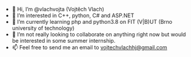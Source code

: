 - 👋 Hi, I’m @vlachvojta (Vojtěch Vlach)
- 👀 I’m interested in C++, python, C# and ASP.NET
- 🌱 I’m currently learning php and python3.8 on FIT (V|B)UT (Brno university of technology)
- 💞️ I’m not really looking to collaborate on anything right now but would be interested in some summer internship.
- 📫 Feel free to send me an email to vojtechvlachhj@gmail.com

<!---
vlachvojta/vlachvojta is a ✨ special ✨ repository because its `README.md` (this file) appears on your GitHub profile.
You can click the Preview link to take a look at your changes.
--->
